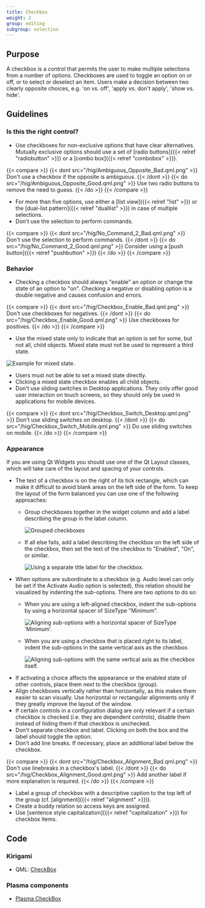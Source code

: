 ```yaml
---
title: Checkbox
weight: 2
group: editing
subgroup: selection
---
```


Purpose
-------

A checkbox is a control that permits the user to make multiple
selections from a number of options. Checkboxes are used to toggle an
option on or off, or to select or deselect an item. Users make a
decision between two clearly opposite choices, e.g. 'on vs. off',
'apply vs. don't apply', 'show vs. hide'.

Guidelines
----------

### Is this the right control?

-   Use checkboxes for non-exclusive options that have clear
    alternatives. Mutually exclusive options should use a set of
    [radio buttons]({{< relref "radiobutton" >}}) or a [combo box]({{< relref "combobox" >}}).

{{< compare >}}
{{< dont src="/hig/Ambiguous_Opposite_Bad.qml.png" >}}
Don't use a checkbox if the opposite is ambiguous.
{{< /dont >}}
{{< do src="/hig/Ambiguous_Opposite_Good.qml.png" >}}
Use two radio buttons to remove the need to guess.
{{< /do >}}
{{< /compare >}}

-   For more than five options, use either a
    [list view]({{< relref "list" >}}) or the [dual-list pattern]({{< relref "duallist" >}})
    in case of multiple selections.
-   Don't use the selection to perform commands.

{{< compare >}}
{{< dont src="/hig/No_Command_2_Bad.qml.png" >}}
Don't use the selection to perform commands.
{{< /dont >}}
{{< do src="/hig/No_Command_2_Good.qml.png" >}}
Consider using a [push button]({{< relref "pushbutton" >}})
{{< /do >}}
{{< /compare >}}

### Behavior

-   Checking a checkbox should always "enable" an option or change the
    state of an option to "on". Checking a negative or disabling
    option is a double negative and causes confusion and errors.

{{< compare >}}
{{< dont src="/hig/Checkbox_Enable_Bad.qml.png" >}}
Don't use checkboxes for negatives.
{{< /dont >}}
{{< do src="/hig/Checkbox_Enable_Good.qml.png" >}}
Use checkboxes for positives.
{{< /do >}}
{{< /compare >}}

-   Use the mixed state only to indicate that an option is set for some,
    but not all, child objects. Mixed state must not be used to
    represent a third state.

![Example for mixed state.](/hig/Checkbox_Mixed_State.qml.png)

-   Users must not be able to set a mixed state directly.
-   Clicking a mixed state checkbox enables all child objects.
-   Don't use sliding switches in Desktop applications. They only offer
    good user interaction on touch screens, so they should only be used
    in applications for mobile devices.

{{< compare >}}
{{< dont src="/hig/Checkbox_Switch_Desktop.qml.png" >}}
Don't use sliding switches on desktop.
{{< /dont >}}
{{< do src="/hig/Checkbox_Switch_Mobile.qml.png" >}}
Do use sliding switches on mobile.
{{< /do >}}
{{< /compare >}}

### Appearance

If you are using Qt Widgets you should use one of the Qt Layout classes,
which will take care of the layout and spacing of your controls.

-   The text of a checkbox is on the right of its tick rectangle, which
    can make it difficult to avoid blank areas on the left side of the
    form. To keep the layout of the form balanced you can use one of the
    following approaches:
    -   Group checkboxes together in the widget column and add a label
        describing the group in the label column.

        ![Grouped checkboxes](/hig/Grouped_checkboxes.qml.png)

    -   If all else fails, add a label describing the checkbox on the
        left side of the checkbox, then set the text of the checkbox to
        "Enabled", "On", or similar.

        ![Using a separate title label for the checkbox.](/hig/Checkbox_separate_label.qml.png)
-   When options are subordinate to a checkbox (e.g. Audio level can
    only be set if the Activate Audio option is selected), this relation
    should be visualized by indenting the sub-options. There are two
    options to do so:
    -   When you are using a left-aligned checkbox, indent the
        sub-options by using a horizontal spacer of SizeType
        "Minimum".

        ![Aligning sub-options with a horizontal spacer of SizeType 'Minimum'.](/hig/Suboption_spacer.qml.png)

    -   When you are using a checkbox that is placed right to its label,
        indent the sub-options in the same vertical axis as the
        checkbox.

        ![Aligning sub-options with the same vertical axis as the
        checkbox itself.](/hig/Suboption_right.qml.png)
-   If activating a choice affects the appearance or the enabled state
    of other controls, place them next to the checkbox (group).
-   Align checkboxes vertically rather than horizontally, as this makes
    them easier to scan visually. Use horizontal or rectangular
    alignments only if they greatly improve the layout of the window.
-   If certain controls in a configuration dialog are only relevant if a
    certain checkbox is checked (i.e. they are dependent controls),
    disable them instead of hiding them if that checkbox is unchecked.
-   Don't separate checkbox and label. Clicking on both the box and the
    label should toggle the option.
-   Don't add line breaks. If necessary, place an additional label
    below the checkbox.

{{< compare >}}
{{< dont src="/hig/Checkbox_Alignment_Bad.qml.png" >}}
Don't use linebreaks in a checkbox's label.
{{< /dont >}}
{{< do src="/hig/Checkbox_Alignment_Good.qml.png" >}}
Add another label if more explanation is required.
{{< /do >}}
{{< /compare >}}

-   Label a group of checkbox with a descriptive caption to the top left
    of the group (cf. [alignment]({{< relref "alignment" >}})).
-   Create a buddy relation so access keys are assigned.
-   Use [sentence style capitalization]({{< relref "capitalization" >}})
    for checkbox items.

Code
----

### Kirigami

- QML: [CheckBox](https://doc.qt.io/qt-5/qml-qtquick-controls-checkbox.html)

### Plasma components

- [Plasma CheckBox](docs:plasma;org::kde::plasma::components::CheckBox)
